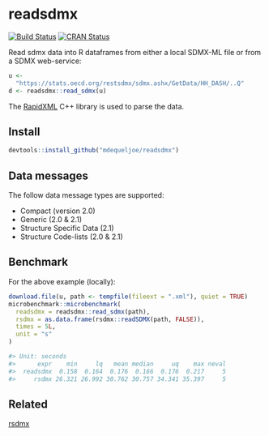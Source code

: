 #  readsdmx

[![Build Status](https://travis-ci.org/mdequeljoe/readsdmx.svg?branch=master)](https://travis-ci.org/mdequeljoe/readsdmx)
[![CRAN Status](https://www.r-pkg.org/badges/version/readsdmx)](https://cran.r-project.org/package=readsdmx)

Read sdmx data into R dataframes from either a local SDMX-ML file or from a SDMX web-service:

```r
u <-
  "https://stats.oecd.org/restsdmx/sdmx.ashx/GetData/HH_DASH/..Q"
d <- readsdmx::read_sdmx(u)

```
The [RapidXML](http://rapidxml.sourceforge.net) C++ library is used to parse the data.

## Install

```r
devtools::install_github("mdequeljoe/readsdmx")
```

## Data messages

The follow data message types are supported:

- Compact (version 2.0)
- Generic (2.0 & 2.1)
- Structure Specific Data (2.1)
- Structure Code-lists (2.0 & 2.1)

## Benchmark

For the above example (locally):

```r
download.file(u, path <- tempfile(fileext = ".xml"), quiet = TRUE)
microbenchmark::microbenchmark(
  readsdmx = readsdmx::read_sdmx(path),
  rsdmx = as.data.frame(rsdmx::readSDMX(path, FALSE)),
  times = 5L,
  unit = "s"
)

#> Unit: seconds
#>      expr    min     lq   mean median     uq    max neval
#>  readsdmx  0.158  0.164  0.176  0.166  0.176  0.217     5
#>     rsdmx 26.321 26.992 30.762 30.757 34.341 35.397     5
```

## Related

[rsdmx](https://github.com/opensdmx/rsdmx)
